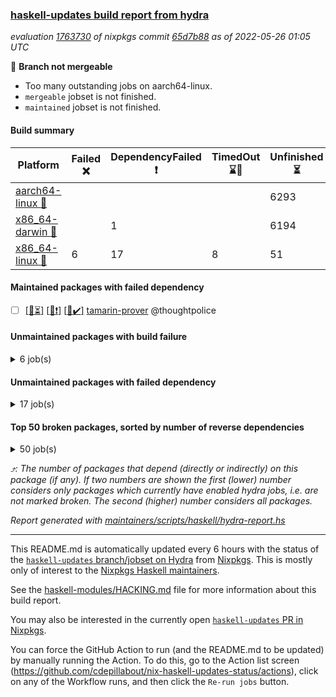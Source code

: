### [haskell-updates build report from hydra](https://hydra.nixos.org/jobset/nixpkgs/haskell-updates)
*evaluation [1763730](https://hydra.nixos.org/eval/1763730) of nixpkgs commit [65d7b88](https://github.com/NixOS/nixpkgs/commits/65d7b889941ed5a0c023e2e849ee5e1e09e3e7b3) as of 2022-05-26 01:05 UTC*

:red_circle: **Branch not mergeable**
  * Too many outstanding jobs on aarch64-linux.
  * `mergeable` jobset is not finished.
  * `maintained` jobset is not finished.

#### Build summary

 | Platform | Failed :x: | DependencyFailed :heavy_exclamation_mark: | TimedOut :hourglass::no_entry_sign: | Unfinished :hourglass_flowing_sand: | Success :heavy_check_mark: | 
 | --- | --- | --- | --- | --- | --- | 
 | [aarch64-linux :iphone:](https://hydra.nixos.org/eval/1763730?filter=.aarch64-linux) |  |  |  | 6293 | 3 | 
 | [x86_64-darwin :apple:](https://hydra.nixos.org/eval/1763730?filter=.x86_64-darwin) |  | 1 |  | 6194 | 48 | 
 | [x86_64-linux :penguin:](https://hydra.nixos.org/eval/1763730?filter=.x86_64-linux) | 6 | 17 | 8 | 51 | 6272 | 
#### Maintained packages with failed dependency
- [ ] [[:iphone::hourglass_flowing_sand:]](https://hydra.nixos.org/build/178277982) [[:apple::heavy_exclamation_mark:]](https://hydra.nixos.org/build/178288817) [[:penguin::heavy_check_mark:]](https://hydra.nixos.org/build/178275312) [tamarin-prover](https://hydra.nixos.org/eval/1763730?filter=tamarin-prover) @thoughtpolice
#### Unmaintained packages with build failure
<details><summary>6 job(s) </summary>

- [ ] [[:iphone::hourglass_flowing_sand:]](https://hydra.nixos.org/build/178285801) [[:apple::hourglass_flowing_sand:]](https://hydra.nixos.org/build/178289404) [[:penguin::x:]](https://hydra.nixos.org/build/178283503) [haskellPackages.scheduler](https://hydra.nixos.org/eval/1763730?filter=haskellPackages.scheduler)  :arrow_heading_up: 5 | 11
- [ ] [[:iphone::hourglass_flowing_sand:]](https://hydra.nixos.org/build/178288907) [[:apple::hourglass_flowing_sand:]](https://hydra.nixos.org/build/178284336) [[:penguin::x:]](https://hydra.nixos.org/build/178278088) [haskellPackages.kazura-queue](https://hydra.nixos.org/eval/1763730?filter=haskellPackages.kazura-queue)  :arrow_heading_up: 1 | 1
- [ ] [[:iphone::hourglass_flowing_sand:]](https://hydra.nixos.org/build/178279821) [[:apple::hourglass_flowing_sand:]](https://hydra.nixos.org/build/178275299) [[:penguin::x:]](https://hydra.nixos.org/build/178289427) [haskellPackages.binary-io](https://hydra.nixos.org/eval/1763730?filter=haskellPackages.binary-io) 
- [ ] [[:iphone::hourglass_flowing_sand:]](https://hydra.nixos.org/build/178271961) [[:apple::hourglass_flowing_sand:]](https://hydra.nixos.org/build/178276668) [[:penguin::x:]](https://hydra.nixos.org/build/178275784) [haskellPackages.env-extra](https://hydra.nixos.org/eval/1763730?filter=haskellPackages.env-extra) 
- [ ] [[:iphone::hourglass_flowing_sand:]](https://hydra.nixos.org/build/178287927) [[:apple::hourglass_flowing_sand:]](https://hydra.nixos.org/build/178286112) [[:penguin::x:]](https://hydra.nixos.org/build/178271363) [haskellPackages.geodetics](https://hydra.nixos.org/eval/1763730?filter=haskellPackages.geodetics) 
- [ ] [[:iphone::hourglass_flowing_sand:]](https://hydra.nixos.org/build/178280978) [[:apple::hourglass_flowing_sand:]](https://hydra.nixos.org/build/178277273) [[:penguin::x:]](https://hydra.nixos.org/build/178272078) [haskellPackages.strongweak](https://hydra.nixos.org/eval/1763730?filter=haskellPackages.strongweak) 
</details>

#### Unmaintained packages with failed dependency
<details><summary>17 job(s) </summary>

- [ ] [[:iphone::hourglass_flowing_sand:]](https://hydra.nixos.org/build/178283133) [[:apple::hourglass_flowing_sand:]](https://hydra.nixos.org/build/178274155) [[:penguin::heavy_exclamation_mark:]](https://hydra.nixos.org/build/178285170) [haskellPackages.massiv](https://hydra.nixos.org/eval/1763730?filter=haskellPackages.massiv)  :arrow_heading_up: 4 | 9
- [ ] [[:iphone::hourglass_flowing_sand:]](https://hydra.nixos.org/build/178274740) [[:apple::hourglass_flowing_sand:]](https://hydra.nixos.org/build/178273582) [[:penguin::heavy_exclamation_mark:]](https://hydra.nixos.org/build/178287580) [haskellPackages.Color](https://hydra.nixos.org/eval/1763730?filter=haskellPackages.Color)  :arrow_heading_up: 1 | 5
- [ ] [[:iphone::hourglass_flowing_sand:]](https://hydra.nixos.org/build/178272149) [[:apple::hourglass_flowing_sand:]](https://hydra.nixos.org/build/178285537) [[:penguin::heavy_exclamation_mark:]](https://hydra.nixos.org/build/178289607) [haskellPackages.massiv-io](https://hydra.nixos.org/eval/1763730?filter=haskellPackages.massiv-io)  :arrow_heading_up: 0 | 1
- [ ] [[:iphone::hourglass_flowing_sand:]](https://hydra.nixos.org/build/178285997) [[:apple::hourglass_flowing_sand:]](https://hydra.nixos.org/build/178275513) [[:penguin::heavy_exclamation_mark:]](https://hydra.nixos.org/build/178288184) [haskellPackages.ConClusion](https://hydra.nixos.org/eval/1763730?filter=haskellPackages.ConClusion) 
- [ ] [[:iphone::hourglass_flowing_sand:]](https://hydra.nixos.org/build/178284449) [[:apple::hourglass_flowing_sand:]](https://hydra.nixos.org/build/178283088) [[:penguin::heavy_exclamation_mark:]](https://hydra.nixos.org/build/178288563) [haskellPackages.GuiHaskell](https://hydra.nixos.org/eval/1763730?filter=haskellPackages.GuiHaskell) 
- [ ] [[:iphone::hourglass_flowing_sand:]](https://hydra.nixos.org/build/178287321) [[:apple::hourglass_flowing_sand:]](https://hydra.nixos.org/build/178288731) [[:penguin::heavy_exclamation_mark:]](https://hydra.nixos.org/build/178276867) [haskellPackages.HPlot](https://hydra.nixos.org/eval/1763730?filter=haskellPackages.HPlot) 
- [ ] [[:iphone::hourglass_flowing_sand:]](https://hydra.nixos.org/build/178273884) [[:apple::hourglass_flowing_sand:]](https://hydra.nixos.org/build/178281519) [[:penguin::heavy_exclamation_mark:]](https://hydra.nixos.org/build/178286312) [haskellPackages.bluetile](https://hydra.nixos.org/eval/1763730?filter=haskellPackages.bluetile) 
- [ ] [[:iphone::hourglass_flowing_sand:]](https://hydra.nixos.org/build/178288448) [[:apple::hourglass_flowing_sand:]](https://hydra.nixos.org/build/178289246) [[:penguin::heavy_exclamation_mark:]](https://hydra.nixos.org/build/178288666) [haskellPackages.digraph](https://hydra.nixos.org/eval/1763730?filter=haskellPackages.digraph) 
- [ ] [[:iphone::hourglass_flowing_sand:]](https://hydra.nixos.org/build/178284977) [[:apple::hourglass_flowing_sand:]](https://hydra.nixos.org/build/178274185) [[:penguin::heavy_exclamation_mark:]](https://hydra.nixos.org/build/178285384) [haskellPackages.gladexml-accessor](https://hydra.nixos.org/eval/1763730?filter=haskellPackages.gladexml-accessor) 
- [ ] [[:iphone::hourglass_flowing_sand:]](https://hydra.nixos.org/build/178286962) [[:apple::hourglass_flowing_sand:]](https://hydra.nixos.org/build/178273051) [[:penguin::heavy_exclamation_mark:]](https://hydra.nixos.org/build/178286723) [haskellPackages.gtk2hs-cast-glade](https://hydra.nixos.org/eval/1763730?filter=haskellPackages.gtk2hs-cast-glade) 
- [ ] [[:iphone::hourglass_flowing_sand:]](https://hydra.nixos.org/build/178283857) [[:apple::hourglass_flowing_sand:]](https://hydra.nixos.org/build/178279758) [[:penguin::heavy_exclamation_mark:]](https://hydra.nixos.org/build/178284722) [haskellPackages.hriemann](https://hydra.nixos.org/eval/1763730?filter=haskellPackages.hriemann) 
- [ ] [[:iphone::hourglass_flowing_sand:]](https://hydra.nixos.org/build/178274277) [[:apple::hourglass_flowing_sand:]](https://hydra.nixos.org/build/178280739) [[:penguin::heavy_exclamation_mark:]](https://hydra.nixos.org/build/178286339) [haskellPackages.hstzaar](https://hydra.nixos.org/eval/1763730?filter=haskellPackages.hstzaar) 
- [ ] [[:iphone::hourglass_flowing_sand:]](https://hydra.nixos.org/build/178280965) [[:apple::hourglass_flowing_sand:]](https://hydra.nixos.org/build/178278472) [[:penguin::heavy_exclamation_mark:]](https://hydra.nixos.org/build/178281881) [haskellPackages.massiv-test](https://hydra.nixos.org/eval/1763730?filter=haskellPackages.massiv-test) 
- [ ] [[:iphone::hourglass_flowing_sand:]](https://hydra.nixos.org/build/178274229) [[:apple::hourglass_flowing_sand:]](https://hydra.nixos.org/build/178276277) [[:penguin::heavy_exclamation_mark:]](https://hydra.nixos.org/build/178277912) [haskellPackages.minesweeper](https://hydra.nixos.org/eval/1763730?filter=haskellPackages.minesweeper) 
- [ ] [[:iphone::hourglass_flowing_sand:]](https://hydra.nixos.org/build/178284453) [[:apple::hourglass_flowing_sand:]](https://hydra.nixos.org/build/178287133) [[:penguin::heavy_exclamation_mark:]](https://hydra.nixos.org/build/178289278) [haskellPackages.nymphaea](https://hydra.nixos.org/eval/1763730?filter=haskellPackages.nymphaea) 
- [ ] [[:iphone::hourglass_flowing_sand:]](https://hydra.nixos.org/build/178271640) [[:apple::hourglass_flowing_sand:]](https://hydra.nixos.org/build/178275189) [[:penguin::heavy_exclamation_mark:]](https://hydra.nixos.org/build/178274294) [haskellPackages.proplang](https://hydra.nixos.org/eval/1763730?filter=haskellPackages.proplang) 
- [ ] [[:iphone::hourglass_flowing_sand:]](https://hydra.nixos.org/build/178283976) [[:apple::hourglass_flowing_sand:]](https://hydra.nixos.org/build/178277064) [[:penguin::heavy_exclamation_mark:]](https://hydra.nixos.org/build/178272995) [haskellPackages.showdown](https://hydra.nixos.org/eval/1763730?filter=haskellPackages.showdown) 
</details>

#### Top 50 broken packages, sorted by number of reverse dependencies
<details><summary>50 job(s) </summary>

[amazonka-core](https://packdeps.haskellers.com/reverse/amazonka-core) :arrow_heading_up: 185  
[gogol-core](https://packdeps.haskellers.com/reverse/gogol-core) :arrow_heading_up: 184  
[haskell98](https://packdeps.haskellers.com/reverse/haskell98) :arrow_heading_up: 153  
[enumerator](https://packdeps.haskellers.com/reverse/enumerator) :arrow_heading_up: 56  
[util](https://packdeps.haskellers.com/reverse/util) :arrow_heading_up: 49  
[derive](https://packdeps.haskellers.com/reverse/derive) :arrow_heading_up: 48  
[amazonka](https://packdeps.haskellers.com/reverse/amazonka) :arrow_heading_up: 43  
[accelerate](https://packdeps.haskellers.com/reverse/accelerate) :arrow_heading_up: 42  
[parseargs](https://packdeps.haskellers.com/reverse/parseargs) :arrow_heading_up: 42  
[syb-with-class](https://packdeps.haskellers.com/reverse/syb-with-class) :arrow_heading_up: 42  
[MonadCatchIO-transformers](https://packdeps.haskellers.com/reverse/MonadCatchIO-transformers) :arrow_heading_up: 41  
[autodocodec](https://packdeps.haskellers.com/reverse/autodocodec) :arrow_heading_up: 33  
[data-lens](https://packdeps.haskellers.com/reverse/data-lens) :arrow_heading_up: 33  
[rank1dynamic](https://packdeps.haskellers.com/reverse/rank1dynamic) :arrow_heading_up: 33  
[distributed-static](https://packdeps.haskellers.com/reverse/distributed-static) :arrow_heading_up: 31  
[language-ecmascript](https://packdeps.haskellers.com/reverse/language-ecmascript) :arrow_heading_up: 31  
[distributed-process](https://packdeps.haskellers.com/reverse/distributed-process) :arrow_heading_up: 30  
[ip](https://packdeps.haskellers.com/reverse/ip) :arrow_heading_up: 29  
[iteratee](https://packdeps.haskellers.com/reverse/iteratee) :arrow_heading_up: 29  
[jmacro](https://packdeps.haskellers.com/reverse/jmacro) :arrow_heading_up: 29  
[validity-aeson](https://packdeps.haskellers.com/reverse/validity-aeson) :arrow_heading_up: 29  
[text-format](https://packdeps.haskellers.com/reverse/text-format) :arrow_heading_up: 28  
[autodocodec-schema](https://packdeps.haskellers.com/reverse/autodocodec-schema) :arrow_heading_up: 27  
[mmsyn3](https://packdeps.haskellers.com/reverse/mmsyn3) :arrow_heading_up: 27  
[autodocodec-yaml](https://packdeps.haskellers.com/reverse/autodocodec-yaml) :arrow_heading_up: 26  
[crypto-numbers](https://packdeps.haskellers.com/reverse/crypto-numbers) :arrow_heading_up: 26  
[either-unwrap](https://packdeps.haskellers.com/reverse/either-unwrap) :arrow_heading_up: 25  
[web-routes-th](https://packdeps.haskellers.com/reverse/web-routes-th) :arrow_heading_up: 24  
[crypto-pubkey](https://packdeps.haskellers.com/reverse/crypto-pubkey) :arrow_heading_up: 23  
[ixset-typed](https://packdeps.haskellers.com/reverse/ixset-typed) :arrow_heading_up: 23  
[sydtest](https://packdeps.haskellers.com/reverse/sydtest) :arrow_heading_up: 23  
[haskelldb](https://packdeps.haskellers.com/reverse/haskelldb) :arrow_heading_up: 22  
[wxdirect](https://packdeps.haskellers.com/reverse/wxdirect) :arrow_heading_up: 22  
[alg](https://packdeps.haskellers.com/reverse/alg) :arrow_heading_up: 21  
[amazonka-s3](https://packdeps.haskellers.com/reverse/amazonka-s3) :arrow_heading_up: 21  
[mmsyn2](https://packdeps.haskellers.com/reverse/mmsyn2) :arrow_heading_up: 21  
[userid](https://packdeps.haskellers.com/reverse/userid) :arrow_heading_up: 21  
[wxc](https://packdeps.haskellers.com/reverse/wxc) :arrow_heading_up: 21  
[biocore](https://packdeps.haskellers.com/reverse/biocore) :arrow_heading_up: 20  
[subG](https://packdeps.haskellers.com/reverse/subG) :arrow_heading_up: 20  
[wxcore](https://packdeps.haskellers.com/reverse/wxcore) :arrow_heading_up: 20  
[attoparsec-enumerator](https://packdeps.haskellers.com/reverse/attoparsec-enumerator) :arrow_heading_up: 19  
[bytestring-show](https://packdeps.haskellers.com/reverse/bytestring-show) :arrow_heading_up: 19  
[fay](https://packdeps.haskellers.com/reverse/fay) :arrow_heading_up: 19  
[harp](https://packdeps.haskellers.com/reverse/harp) :arrow_heading_up: 19  
[hsx2hs](https://packdeps.haskellers.com/reverse/hsx2hs) :arrow_heading_up: 19  
[ixset](https://packdeps.haskellers.com/reverse/ixset) :arrow_heading_up: 19  
[wx](https://packdeps.haskellers.com/reverse/wx) :arrow_heading_up: 19  
[asn1-data](https://packdeps.haskellers.com/reverse/asn1-data) :arrow_heading_up: 18  
[dbus-core](https://packdeps.haskellers.com/reverse/dbus-core) :arrow_heading_up: 18  
</details>


*:arrow_heading_up:: The number of packages that depend (directly or indirectly) on this package (if any). If two numbers are shown the first (lower) number considers only packages which currently have enabled hydra jobs, i.e. are not marked broken. The second (higher) number considers all packages.*

*Report generated with [maintainers/scripts/haskell/hydra-report.hs](https://github.com/NixOS/nixpkgs/blob/haskell-updates/maintainers/scripts/haskell/hydra-report.sh)*


----------------------------------------------------------------------

This README.md is automatically updated every 6 hours with the status of the
[`haskell-updates` branch/jobset on Hydra](https://hydra.nixos.org/jobset/nixpkgs/haskell-updates)
from [Nixpkgs](https://github.com/NixOS/nixpkgs).  This is mostly only of
interest to the [Nixpkgs Haskell maintainers](https://github.com/orgs/NixOS/teams/haskell).

See the
[haskell-modules/HACKING.md](https://github.com/NixOS/nixpkgs/blob/haskell-updates/pkgs/development/haskell-modules/HACKING.md)
file for more information about this build report.

You may also be interested in the currently open
[`haskell-updates` PR in Nixpkgs](https://github.com/nixos/nixpkgs/pulls?q=is%3Apr+is%3Aopen+head%3Ahaskell-updates).

You can force the GitHub Action to run (and the README.md to be updated) by
manually running the Action.  To do this, go to the Action list screen
(https://github.com/cdepillabout/nix-haskell-updates-status/actions),
click on any of the Workflow runs, and then click the `Re-run jobs` button.
